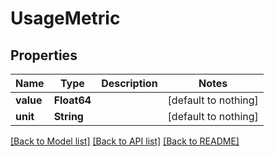 # UsageMetric


## Properties
Name | Type | Description | Notes
------------ | ------------- | ------------- | -------------
**value** | **Float64** |  | [default to nothing]
**unit** | **String** |  | [default to nothing]


[[Back to Model list]](../README.md#models) [[Back to API list]](../README.md#api-endpoints) [[Back to README]](../README.md)


